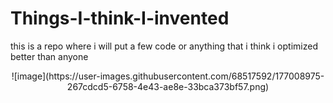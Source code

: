 # Things-I-think-I-invented
this is a repo where i will put a few code or anything that i think i optimized better than anyone

<p align="center">
![image](https://user-images.githubusercontent.com/68517592/177008975-267cdcd5-6758-4e43-ae8e-33bca373bf57.png)
</p>
